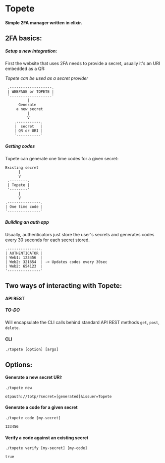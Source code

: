 # Topete

#### Simple 2FA manager written in elixir.

## 2FA basics:

##### Setup a new integration:
First the website that uses 2FA needs to provide a secret, usually it's an URI embedded as a QR:

*Topete can be used as a secret provider*
```
 .-------------------. 
 | WEBPAGE or TOPETE | 
 '-------------------' 
          |
      Generate 
     a new secret
          |
          V
    .-----------.
    |  secret   |
    | QR or URI |
    '-----------'
```

##### Getting codes
Topete can generate one time codes for a given secret:
```
Existing secret
      |
      V
 .--------.
 | Topete | 
 '--------'
      |
      V
.---------------.
| One time code | 
'---------------'
```

##### Building an auth app
Usually, authenticators just store the user's secrets and generates codes every 30 seconds for each secret stored.
```
.---------------.
| AUTHENTICATOR |
| Web1: 123456  | 
| Web2: 321654  | -> Updates codes every 30sec
| Web2: 654123  |
'---------------'
```

## Two ways of interacting with Topete:

#### API REST
##### TO-DO
Will encapsulate the CLI calls behind standard API REST methods `get`, `post`, `delete`.

#### CLI
`./topete [option] [args]`

## Options:
#### Generate a new secret URI:
`./topete new`
```
otpauth://totp/?secret=[generated]&issuer=Topete
```

#### Generate a code for a given secret
`./topete code [my-secret]`
```
123456
```

#### Verify a code against an existing secret
`./topete verify [my-secret] [my-code]`
```
true
```
